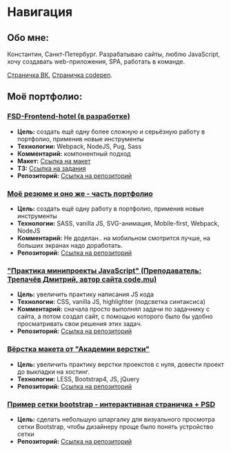 # Навигация

## Обо мне:

Константин, Санкт-Петербург. Разрабатываю сайты, люблю JavaScript, хочу создавать web-приложения, SPA, работать в команде.

[Страничка ВК](https://vk.com/cyberpunk10), [Страничка codepen](https://codepen.io/CyberPunk10).

## Моё портфолио:

### [FSD-Frontend-hotel (в разработке)](https://cyberpunk10.github.io/FSD-Frontend-hotel/dist "перейти на сайт")
  - **Цель:** создать ещё одну более сложную и серьёзную работу в портфолио, применив новые инструменты
  - **Технологии:** Webpack, NodeJS, Pug, Sass
  - **Комментарий:** компонентный подход
  - **Макет:** [Ссылка на макет](https://www.figma.com/file/MumYcKVk9RkKZEG6dR5E3A/FSD-frontend-education-program.-The-2nd-task "перейти на сайт")
  - **ТЗ:** [Ссылка на задания](https://rizzoma.com/topic/d5c429337bcaa70548fb5aeedee6d92b/0_b_8ndo_78h70/ "перейти на сайт")
  - **Репозиторий:** [Ссылка на репозиторий](https://github.com/CyberPunk10/FSD-Frontend-hotel)
  
### [Моё резюме и оно же - часть портфолио](https://cyberpunk10.github.io/resume_CyberPunk10/dist "перейти на сайт")
  - **Цель:** создать ещё одну работу в портфолио, применив новые инструменты
  - **Технологии:** SASS, vanilla JS, SVG-анимация, Mobile-first, Webpack, NodeJS
  - **Комментарий:** Не доделан.. на мобильном смотрится лучше, на больших экранах надо доработать.
  - **Репозиторий:** [Ссылка на репозиторий](https://github.com/CyberPunk10/resume_CyberPunk10)
  
### ["Практика минипроекты JavaScript" (Преподаватель: Трепачёв Дмитрий, автор сайта code.mu)](https://cyberpunk10.github.io/Practics-JS_code.mu "перейти на сайт")
  - **Цель:** увеличить практику написания JS кода
  - **Технологии:** CSS, vanilla JS, highlighter (подсветка синтаксиса)
  - **Комментарий:** сначала просто выполнял задачи по задачнику с сайта, а потом создал сайт, с помощью которого было бы удобно просматривать свои решения этих задач.
  - **Репозиторий:** [Ссылка на репозиторий](https://github.com/CyberPunk10/Practics-JS_code.mu)

### [Вёрстка макета от "Академии верстки"](https://cyberpunk10.github.io/Glo-Academy "перейти на сайт")
  - **Цель:** увеличить практику верстки проекстов с нуля, довести проект до выкладки на хостинг.
  - **Технологии:** LESS, Bootstrap4, JS, jQuery
  - **Репозиторий:** [Ссылка на репозиторий](https://github.com/CyberPunk10/Glo-Academy)

### [Пример сетки bootstrap - интерактивная страничка + PSD](https://cyberpunk10.github.io/Example-Grid-Bootsrap/. "перейти на сайт")
  - **Цель:** сделать небольшую шпаргалку для визуального просмотра сетки Bootstrap, чтобы дизайнеру проще было понять устройство сетки
  - **Репозиторий:** [Ссылка на репозиторий](https://github.com/CyberPunk10/Example-Grid-Bootsrap)



 
